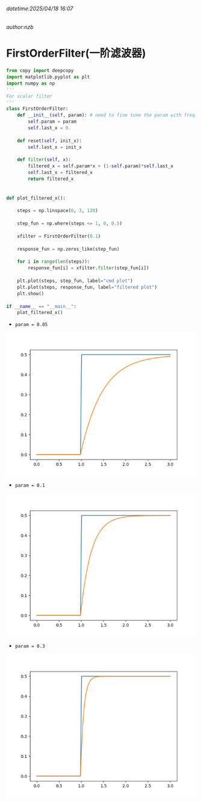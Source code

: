 ###### datetime:2025/04/18 16:07
###### author:nzb

# FirstOrderFilter(一阶滤波器)

```python
from copy import deepcopy
import matplotlib.pyplot as plt
import numpy as np
'''
For scalar filter
'''
class FirstOrderFilter:
    def __init__(self, param): # need to fine tune the param with freq
        self.param = param
        self.last_x = 0.

    def reset(self, init_x):
        self.last_x = init_x

    def filter(self, x): 
        filtered_x = self.param*x + (1-self.param)*self.last_x 
        self.last_x = filtered_x
        return filtered_x
    

def plot_filtered_x():

    steps = np.linspace(0, 3, 120)

    step_fun = np.where(steps <= 1, 0, 0.5)

    xfilter = FirstOrderFilter(0.1)

    response_fun = np.zeros_like(step_fun)

    for i in range(len(steps)):
        response_fun[i] = xfilter.filter(step_fun[i])

    plt.plot(steps, step_fun, label="cmd plot")
    plt.plot(steps, response_fun, label="filtered plot")
    plt.show()

if __name__ == "__main__":
    plot_filtered_x()

```

- `param = 0.05`
  
![](./imgs/first_order_0.05.png)

- `param = 0.1`

![](./imgs/first_order_0.1.png)

- `param = 0.3`

![](./imgs/first_order_0.3.png)